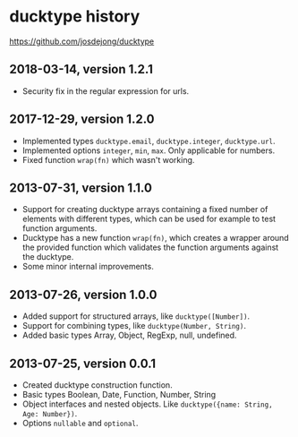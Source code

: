 # ducktype history

https://github.com/josdejong/ducktype


## 2018-03-14, version 1.2.1

- Security fix in the regular expression for urls.


## 2017-12-29, version 1.2.0

- Implemented types `ducktype.email`, `ducktype.integer`, `ducktype.url`.
- Implemented options `integer`, `min`, `max`. Only applicable for numbers.
- Fixed function `wrap(fn)` which wasn't working.


## 2013-07-31, version 1.1.0

- Support for creating ducktype arrays containing a fixed number of elements
  with different types, which can be used for example to test function
  arguments.
- Ducktype has a new function `wrap(fn)`, which creates a wrapper around
  the provided function which validates the function arguments against the
  ducktype.
- Some minor internal improvements.


## 2013-07-26, version 1.0.0

- Added support for structured arrays, like `ducktype([Number])`.
- Support for combining types, like `ducktype(Number, String)`.
- Added basic types Array, Object, RegExp, null, undefined.


## 2013-07-25, version 0.0.1

- Created ducktype construction function.
- Basic types Boolean, Date, Function, Number, String
- Object interfaces and nested objects.
  Like `ducktype({name: String, Age: Number})`.
- Options `nullable` and `optional`.
